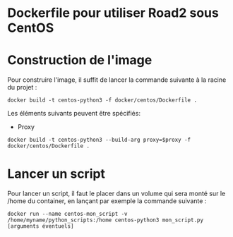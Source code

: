 # Dockerfile pour utiliser Road2 sous CentOS


# Construction de l'image

Pour construire l'image, il suffit de lancer la commande suivante à la racine du projet :
```
docker build -t centos-python3 -f docker/centos/Dockerfile .
```

Les éléments suivants peuvent être spécifiés:
- Proxy

```
docker build -t centos-python3 --build-arg proxy=$proxy -f docker/centos/Dockerfile .
```

# Lancer un script

Pour lancer un script, il faut le placer dans un volume qui sera monté sur le /home du container, en lançant par exemple la commande suivante :
```
docker run --name centos-mon_script -v /home/myname/python_scripts:/home centos-python3 mon_script.py [arguments éventuels]
```

